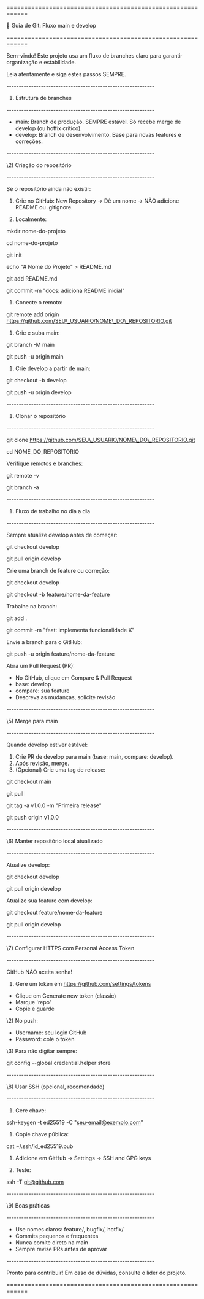 
\============================================================

🚀 Guia de Git: Fluxo main e develop

\============================================================

Bem-vindo! Este projeto usa um fluxo de branches claro para garantir organização e estabilidade.

Leia atentamente e siga estes passos SEMPRE.

\------------------------------------------------------------

1) Estrutura de branches

\------------------------------------------------------------

- main: Branch de produção. SEMPRE estável. Só recebe merge de develop (ou hotfix crítico).
- develop: Branch de desenvolvimento. Base para novas features e correções.

\------------------------------------------------------------

\2) Criação do repositório

\------------------------------------------------------------

Se o repositório ainda não existir:

1) Crie no GitHub: New Repository -> Dê um nome -> NÃO adicione README ou .gitignore.

1) Localmente:

mkdir nome-do-projeto

cd nome-do-projeto

git init

echo "# Nome do Projeto" > README.md

git add README.md

git commit -m "docs: adiciona README inicial"

1) Conecte o remoto:

git remote add origin https://github.com/SEU\_USUARIO/NOME\_DO\_REPOSITORIO.git

1) Crie e suba main:

git branch -M main

git push -u origin main

1) Crie develop a partir de main:

git checkout -b develop

git push -u origin develop

\------------------------------------------------------------

1) Clonar o repositório

\------------------------------------------------------------

git clone https://github.com/SEU\_USUARIO/NOME\_DO\_REPOSITORIO.git

cd NOME\_DO\_REPOSITORIO

Verifique remotos e branches:

git remote -v

git branch -a

\------------------------------------------------------------

1) Fluxo de trabalho no dia a dia

\------------------------------------------------------------

Sempre atualize develop antes de começar:

git checkout develop

git pull origin develop

Crie uma branch de feature ou correção:

git checkout develop

git checkout -b feature/nome-da-feature

Trabalhe na branch:

git add .

git commit -m "feat: implementa funcionalidade X"

Envie a branch para o GitHub:

git push -u origin feature/nome-da-feature

Abra um Pull Request (PR):

- No GitHub, clique em Compare & Pull Request
- base: develop
- compare: sua feature
- Descreva as mudanças, solicite revisão

\------------------------------------------------------------

\5) Merge para main

\------------------------------------------------------------

Quando develop estiver estável:

1) Crie PR de develop para main (base: main, compare: develop).
1) Após revisão, merge.
1) (Opcional) Crie uma tag de release:

git checkout main

git pull

git tag -a v1.0.0 -m "Primeira release"

git push origin v1.0.0

\------------------------------------------------------------

\6) Manter repositório local atualizado

\------------------------------------------------------------

Atualize develop:

git checkout develop

git pull origin develop

Atualize sua feature com develop:

git checkout feature/nome-da-feature

git pull origin develop

\------------------------------------------------------------

\7) Configurar HTTPS com Personal Access Token

\------------------------------------------------------------

GitHub NÃO aceita senha!

1) Gere um token em https://github.com/settings/tokens
- Clique em Generate new token (classic)
- Marque 'repo'
- Copie e guarde

\2) No push:

- Username: seu login GitHub
- Password: cole o token

\3) Para não digitar sempre:

git config --global credential.helper store

\------------------------------------------------------------

\8) Usar SSH (opcional, recomendado)

\------------------------------------------------------------

1) Gere chave:

ssh-keygen -t ed25519 -C "seu-email@exemplo.com"

1) Copie chave pública:

cat ~/.ssh/id\_ed25519.pub

1) Adicione em GitHub -> Settings -> SSH and GPG keys

1) Teste:

ssh -T git@github.com

\------------------------------------------------------------

\9) Boas práticas

\------------------------------------------------------------

- Use nomes claros: feature/, bugfix/, hotfix/
- Commits pequenos e frequentes
- Nunca comite direto na main
- Sempre revise PRs antes de aprovar

\------------------------------------------------------------

Pronto para contribuir! Em caso de dúvidas, consulte o líder do projeto.

\============================================================
